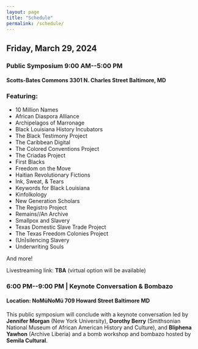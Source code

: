```yaml
---
layout: page
title: "Schedule"
permalink: /schedule/
---
```


## Friday, March 29, 2024

### Public Symposium 9:00 AM--5:00 PM

#### Scotts-Bates Commons 3301 N. Charles Street Baltimore, MD

### Featuring: 

* 10 Million Names
* African Diaspora Alliance 
* Archipelagos of Marronage 
* Black Louisiana History Incubators 
* The Black Testimony Project 
* The Caribbean Digital 
* The Colored Conventions Project 
* The Criadas Project 
* First Blacks 
* Freedom on the Move 
* Haitian Revolutionary Fictions 
* Ink, Sweat, & Tears 
* Keywords for Black Louisiana 
* Kinfolkology 
* New Generation Scholars 
* The Registro Project 
* Remains//An Archive 
* Smallpox and Slavery 
* Texas Domestic Slave Trade Project 
* The Texas Freedom Colonies Project 
* (Un)silencing Slavery 
* Underwriting Souls

And more! 

Livestreaming link: **TBA** (virtual option will be available)

### 6:00 PM--9:00 PM | **Keynote Conversation & Bombazo**

#### Location: NoMüNoMü 709 Howard Street Baltimore MD

This public symposium will conclude with a keynote conversation led by **Jennifer Morgan** (New York University), **Dorothy Berry** (Smithsonian National Museum of African American History and Culture), and **Bliphena Yawhon** (Archive Liberia) and a bomb workshop and bombazo hosted by **Semila Cultural**.